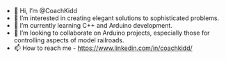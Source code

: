 - 👋 Hi, I’m @CoachKidd
- 👀 I’m interested in creating elegant solutions to sophisticated problems.
- 🌱 I’m currently learning C++ and Arduino development.
- 💞️ I’m looking to collaborate on Arduino projects, especially those for controlling aspects of model railroads.
- 📫 How to reach me - https://www.linkedin.com/in/coachkidd/ 

<!---
CoachKidd/CoachKidd is a ✨ special ✨ repository because its `README.md` (this file) appears on your GitHub profile.
You can click the Preview link to take a look at your changes.
--->
